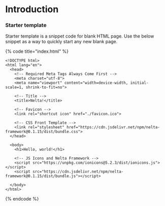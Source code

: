 # Introduction

### Starter template <a id="starter-template"></a>

Starter template is a snippet code for blank HTML page. Use the below snippet as a way to quickly start any new blank page.

{% code title="index.html" %}
```markup
<!DOCTYPE html>
<html lang="en">
  <head>
    <!-- Required Meta Tags Always Come First -->
    <meta charset="utf-8">
    <meta name="viewport" content="width=device-width, initial-scale=1, shrink-to-fit=no">

    <!-- Title -->
    <title>Nelta!</title>

    <!-- Favicon -->
    <link rel="shortcut icon" href="./favicon.ico">
    
    <!-- CSS Front Template -->
    <link rel="stylesheet" href="https://cdn.jsdelivr.net/npm/nelta-framework@0.1.15/dist/bundle.css">
  </head>

  <body>
    <h1>Hello, world!</h1>

    <!-- JS Icons and Nelta Framework -->
    <script src="https://unpkg.com/ionicons@5.2.3/dist/ionicons.js"></script>
    <script src="https://cdn.jsdelivr.net/npm/nelta-framework@0.1.15/dist/bundle.js"></script>

  </body>
</html>
```
{% endcode %}

